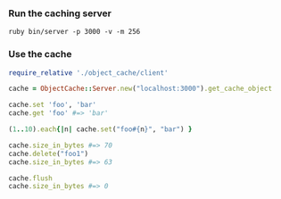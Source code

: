 ### Run the caching server

```
ruby bin/server -p 3000 -v -m 256
```

### Use the cache

```ruby
require_relative './object_cache/client'

cache = ObjectCache::Server.new("localhost:3000").get_cache_object

cache.set 'foo', 'bar'
cache.get 'foo' #=> 'bar'

(1..10).each{|n| cache.set("foo#{n}", "bar") }

cache.size_in_bytes #=> 70
cache.delete("foo1")
cache.size_in_bytes #=> 63

cache.flush
cache.size_in_bytes #=> 0
```

